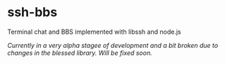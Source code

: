# ssh-bbs
Terminal chat and BBS implemented with libssh and node.js

_Currently in a very alpha stagee of development and a bit broken due to changes in the blessed library. Will be fixed soon._
